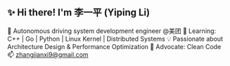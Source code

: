 ## ✨ Hi there! I'm 李一平 (Yiping Li)  

<!--
**neuliyiping/neuliyiping** is a ✨ _special_ ✨ repository because its `README.md` (this file) appears on your GitHub profile.

Here are some ideas to get you started:

- 🔭 I’m currently working on ...
- 🌱 I’m currently learning ...
- 👯 I’m looking to collaborate on ...
- 🤔 I’m looking for help with ...
- 💬 Ask me about ...
- 📫 How to reach me: ...
- 😄 Pronouns: ...
- ⚡ Fun fact: ...
-->
🔭 Autonomous driving system development engineer @美团
🌱 Learning: C++ | Go | Python | Linux Kernel | Distributed Systems
💡 Passionate about Architecture Design & Performance Optimization 
🚀 Advocate: Clean Code
📫 zhangjianxi9@gmail.com
